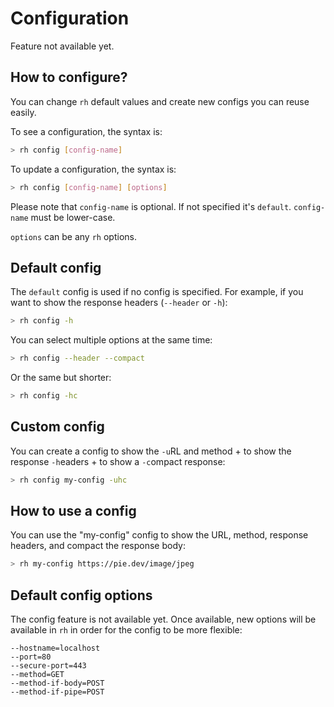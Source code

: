 # Configuration

Feature not available yet.

## How to configure?

You can change ```rh``` default values and create new configs you can reuse easily.

To see a configuration, the syntax is:

```bash
> rh config [config-name]
```

To update a configuration, the syntax is:

```bash
> rh config [config-name] [options]
```

Please note that ```config-name``` is optional. If not specified it's ```default```. ```config-name``` must be lower-case.

```options``` can be any ```rh``` options.

## Default config

The ```default``` config is used if no config is specified. For example, if you want to show the response headers (```--header``` or ```-h```):

```bash
> rh config -h
```

You can select multiple options at the same time:

```bash
> rh config --header --compact
```

Or the same but shorter:

```bash
> rh config -hc
```

## Custom config

You can create a config to show the ```-u```RL and method + to show the response ```-h```eaders + to show a ```-c```ompact response:

```bash
> rh config my-config -uhc
```

## How to use a config

You can use the "my-config" config to show the URL, method, response headers, and compact the response body:

```bash
> rh my-config https://pie.dev/image/jpeg
```

## Default config options

The config feature is not available yet. Once available, new options will be available in ```rh``` in order for the config to be more flexible:

```
--hostname=localhost
--port=80
--secure-port=443
--method=GET
--method-if-body=POST
--method-if-pipe=POST
```